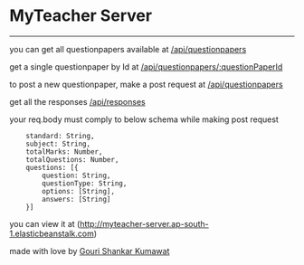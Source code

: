# MyTeacher Server
----
you can get all questionpapers available at [/api/questionpapers](http://myteacher-server.ap-south-1.elasticbeanstalk.com/api/questionpapers)

get a single questionpaper by Id at [/api/questionpapers/:questionPaperId](http://myteacher-server.ap-south-1.elasticbeanstalk.com/api/questionpapers/:questionPaperId)

to post a new questionpaper, make a post request at [/api/questionpapers](http://myteacher-server.ap-south-1.elasticbeanstalk.com/api/questionpapers)

get all the responses [/api/responses](http://myteacher-server.ap-south-1.elasticbeanstalk.com/api/responses)

your req.body must comply to below schema while making post request

```
    standard: String,
    subject: String,
    totalMarks: Number,
    totalQuestions: Number,
    questions: [{
        question: String,
        questionType: String,
        options: [String],
        answers: [String]
    }]
```
you can view it at (http://myteacher-server.ap-south-1.elasticbeanstalk.com)

made with love by [Gouri Shankar Kumawat](http://gskumawat.me)
